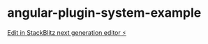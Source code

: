 # angular-plugin-system-example

[Edit in StackBlitz next generation editor ⚡️](https://stackblitz.com/~/github.com/relliv/angular-plugin-system-example)